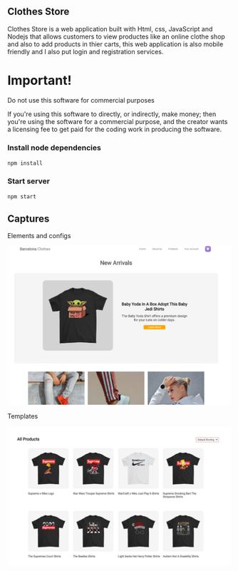 ## Clothes Store

Clothes Store is a web application built with Html, css, JavaScript and Nodejs that allows customers to view productes like an online clothe shop and also to add products in thier carts, this web application is also mobile friendly and I also put login and registration services.

# Important!

Do not use this software for commercial purposes

If you're using this software to directly, or indirectly, make money; then you're using the software for a commercial purpose, and the creator wants a licensing fee to get paid for the coding work in producing the software.

### Install node dependencies

```
npm install
```

### Start server

```
npm start
```


## Captures

Elements and configs

![Elements](public/Image/fotos/Preview0.JPG)

Templates

![Templates](public/Image/fotos/Preview1.JPG)

